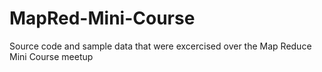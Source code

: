 MapRed-Mini-Course
==================

Source code and sample data that were excercised over the Map Reduce Mini Course meetup
